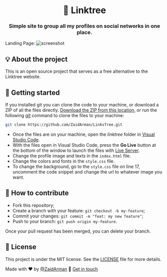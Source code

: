 <h1 align="center">🌲 Linktree</h1>
<h3 align="center">Simple site to group all my profiles on social networks in one place.</h3>




Landing Page:
![screenshot](https://raw.githubusercontent.com/SamirPaul1/link/main/Samir-Paul-All-Links.png)



## 💡 About the project

This is an open source project that serves as a free alternative to the Linktree website.

## 🚀 Getting started

If you installed git you can clone the code to your machine, or download a ZIP of all the files directly.
[Download the ZIP from this location](https://github.com/ZaidArman/LinksTree), or run the following [git](https://git-scm.com/downloads) command to clone the files to your machine:
```bash
git clone https://github.com/ZaidArman/LinksTree.git
```
- Once the files are on your machine, open the _linktree_ folder in [Visual Studio Code](https://code.visualstudio.com/).
- With the files open in Visual Studio Code, press the **Go Live** button at the bottom of the window to launch the files with [Live Server](https://marketplace.visualstudio.com/items?itemName=ritwickdey.LiveServer).
- Change the profile image and texts in the `index.html` file.
- Change the colors and fonts in the `style.css` file.
- To change the background, go to the `style.css` file on line 17, uncomment the code snippet and change the url to whatever image you want.

## 🤔 How to contribute

- Fork this repository;
- Create a branch with your feature: `git checkout -b my-feature`;
- Commit your changes: `git commit -m "feat: my new feature"`;
- Push to your branch: `git push origin my-feature`.

Once your pull request has been merged, you can delete your branch.

## 📝 License

This project is under the MIT license. See the [LICENSE](LICENSE.md) file for more details.



Made with ❤️ by [@ZaidArman](https://github.com/ZaidArman) :wave: [Get in touch](https://www.linkedin.com/in/zaid-ullah07/)
